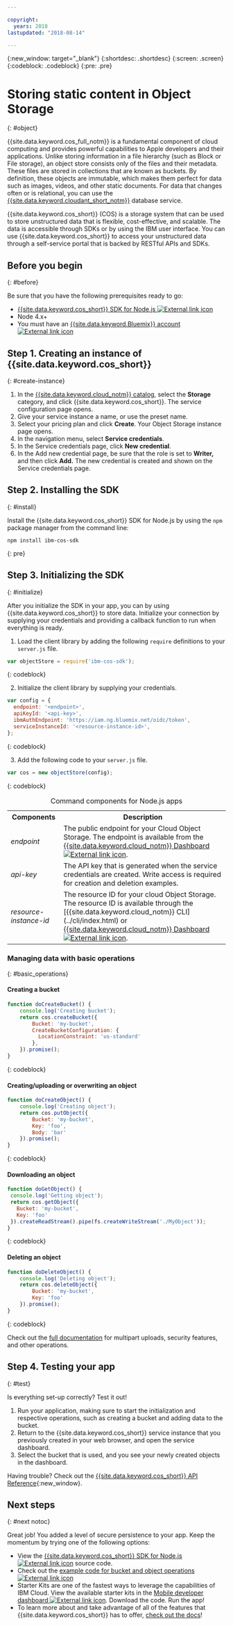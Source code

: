 ```yaml
---

copyright:
  years: 2018
lastupdated: "2018-08-14"

---
```

{:new_window: target="_blank"}
{:shortdesc: .shortdesc}
{:screen: .screen}
{:codeblock: .codeblock}
{:pre: .pre}

# Storing static content in Object Storage
{: #object}

<!-- Sample Code for the SDK: https://github.com/ibm/ibm-cos-sdk-js#example-code -->

<!-- More sample code: https://console.bluemix.net/docs/services/cloud-object-storage/libraries/node.html#using-node-js -->

<!-- Object storage tutorial under the Storing and sharing data topicgroup:
https://console.bluemix.net/docs/services/cloud-object-storage/about-cos.html#about-ibm-cloud-object-storage -->

{{site.data.keyword.cos_full_notm}} is a fundamental component of cloud computing and provides powerful capabilities to Apple developers and their applications. Unlike storing information in a file hierarchy (such as Block or File storage), an object store consists only of the files and their metadata. These files are stored in collections that are known as buckets. By definition, these objects are immutable, which makes them perfect for data such as images, videos, and other static documents. For data that changes often or is relational, you can use the [{{site.data.keyword.cloudant_short_notm}}](/docs/node/cloudant.html) database service.

{{site.data.keyword.cos_short}} (COS) is a storage system that can be used to store unstructured data that is flexible, cost-effective, and scalable. The data is accessible through SDKs or by using the IBM user interface. You can use {{site.data.keyword.cos_short}} to access your unstructured data through a self-service portal that is backed by RESTful APIs and SDKs.

## Before you begin
{: #before}

Be sure that you have the following prerequisites ready to go:
* <a href="https://github.com/ibm/ibm-cos-sdk-js" target="_blank">{{site.data.keyword.cos_short}} SDK for Node.js <img src="../icons/launch-glyph.svg" alt="External link icon"></a>
* Node 4.x+
* You must have an <a href="https://www.ibm.com/cloud/" target="_blank">{{site.data.keyword.Bluemix}} account <img src="../icons/launch-glyph.svg" alt="External link icon"></a>

## Step 1. Creating an instance of {{site.data.keyword.cos_short}}
{: #create-instance}

1. In the [{{site.data.keyword.cloud_notm}} catalog](https://console.bluemix.net/catalog/), select the **Storage** category, and click {{site.data.keyword.cos_short}}. The service configuration page opens.
2. Give your service instance a name, or use the preset name.
3. Select your pricing plan and click **Create**. Your Object Storage instance page opens.
4. In the navigation menu, select **Service credentials**.
5. In the Service credentials page, click **New credential**.
6. In the Add new credential page, be sure that the role is set to **Writer,** and then click **Add.** The new credential is created and shown on the Service credentials page.

## Step 2. Installing the SDK
{: #install}

Install the {{site.data.keyword.cos_short}} SDK for Node.js by using the `npm` package manager from the command line:

```
npm install ibm-cos-sdk
```
{: pre}

## Step 3. Initializing the SDK
{: #initialize}

After you initialize the SDK in your app, you can by using {{site.data.keyword.cos_short}} to store data. Initialize your connection by supplying your credentials and providing a callback function to run when everything is ready.

1. Load the client library by adding the following `require` definitions to your `server.js` file.
  ```js
  var objectStore = require('ibm-cos-sdk');
  ```
  {: codeblock}

2. Initialize the client library by supplying your credentials.
  ```js
  var config = {
    endpoint: '<endpoint>',
    apiKeyId: '<api-key>',
    ibmAuthEndpoint: 'https://iam.ng.bluemix.net/oidc/token',
    serviceInstanceId: '<resource-instance-id>',
  };
  ```
  {: codeblock}

3. Add the following code to your `server.js` file.
  ```js
  var cos = new objectStore(config);
  ```
  {: codeblock}

  <table summary="Command components: Node.js apps">
  <caption>Command components for Node.js apps</caption>
    <tr>
      <th>Components</th>
      <th>Description</th>
    </tr>
    <tr>
      <td><i>endpoint</i></td>
      <td>The public endpoint for your Cloud Object Storage. The endpoint is available from the <a href="https://console.bluemix.net/dashboard/apps" target="_blank">{{site.data.keyword.cloud_notm}} Dashboard <img src="../icons/launch-glyph.svg" alt="External link icon"></a>.</td>
    </tr>
    <tr><td><i>api-key</i></td>
    <td>The API key that is generated when the service credentials are created. Write access is required for creation and deletion examples.</td>
    </tr>
    <tr>
      <td><i>resource-instance-id</i></td>
      <td>The resource ID for your cloud Object Storage. The resource ID is available through the [{{site.data.keyword.cloud_notm}} CLI](../cli/index.html) or <a href="https://console.bluemix.net/dashboard/apps" target="_blank">{{site.data.keyword.cloud_notm}} Dashboard <img src="../icons/launch-glyph.svg" alt="External link icon"></a>.</td>
    </tr>
  </table>

### Managing data with basic operations
{: #basic_operations}
<!--Borrowed from https://github.com/ibm/ibm-cos-sdk-js#example-code-->

#### Creating a bucket
```js
function doCreateBucket() {
    console.log('Creating bucket');
    return cos.createBucket({
        Bucket: 'my-bucket',
        CreateBucketConfiguration: {
          LocationConstraint: 'us-standard'
        },
    }).promise();
}
```
{: codeblock}

#### Creating/uploading or overwriting an object
```js
function doCreateObject() {
    console.log('Creating object');
    return cos.putObject({
        Bucket: 'my-bucket',
        Key: 'foo',
        Body: 'bar'
    }).promise();
}
```
{: codeblock}

#### Downloading an object
<!-- Verify this snippet with Nick when he returns from vacation -->
```js
function doGetObject() {
 console.log('Getting object');
 return cos.getObject({
   Bucket: 'my-bucket',
   Key: 'foo'
 }).createReadStream().pipe(fs.createWriteStream('./MyObject'));
}
```
{: codeblock}

#### Deleting an object
```js
function doDeleteObject() {
    console.log('Deleting object');
    return cos.deleteObject({
        Bucket: 'my-bucket',
        Key: 'foo'
    }).promise();
}
```
{: codeblock}

Check out the [full documentation](/docs/services/cloud-object-storage/libraries/node.html#using-node-js) for multipart uploads, security features, and other operations.

## Step 4. Testing your app
{: #test}

Is everything set-up correctly? Test it out!

1. Run your application, making sure to start the initialization and respective operations, such as creating a bucket and adding data to the bucket.
2. Return to the {{site.data.keyword.cos_short}} service instance that you previously created in your web browser, and open the service dashboard.
3. Select the bucket that is used, and you see your newly created objects in the dashboard.

Having trouble? Check out the [{{site.data.keyword.cos_short}} API Reference](/docs/services/cloud-object-storage/api-reference/about-api.html){:new_window}.

## Next steps
{: #next notoc}

Great job! You added a level of secure persistence to your app. Keep the momentum by trying one of the following options:

* View the <a href="https://github.com/ibm/ibm-cos-sdk-js" target="_blank">{{site.data.keyword.cos_short}} SDK for Node.js <img src="../icons/launch-glyph.svg" alt="External link icon"></a> source code.
* Check out the <a href="https://github.com/ibm/ibm-cos-sdk-js#example-code" target="_blank">example code for bucket and object operations <img src="../icons/launch-glyph.svg" alt="External link icon"></a>
* Starter Kits are one of the fastest ways to leverage the capabilities of IBM Cloud. View the available starter kits in the <a href="https://console.bluemix.net/developer/mobile/dashboard" target="_blank">Mobile developer dashboard <img src="../icons/launch-glyph.svg" alt="External link icon"></a>. Download the code. Run the app!
* To learn more about and take advantage of all of the features that {{site.data.keyword.cos_short}} has to offer, [check out the docs](/docs/services/cloud-object-storage/about-cos.html)!